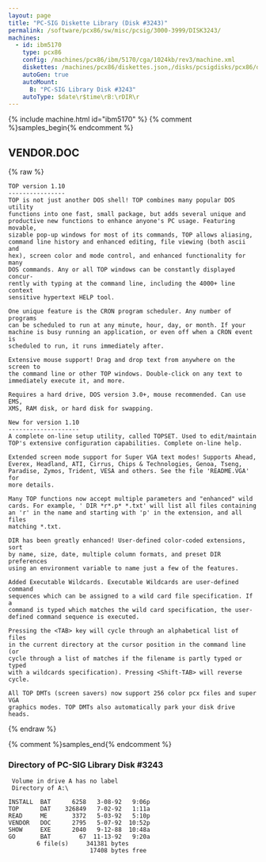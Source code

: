```yaml
---
layout: page
title: "PC-SIG Diskette Library (Disk #3243)"
permalink: /software/pcx86/sw/misc/pcsig/3000-3999/DISK3243/
machines:
  - id: ibm5170
    type: pcx86
    config: /machines/pcx86/ibm/5170/cga/1024kb/rev3/machine.xml
    diskettes: /machines/pcx86/diskettes.json,/disks/pcsigdisks/pcx86/diskettes.json
    autoGen: true
    autoMount:
      B: "PC-SIG Library Disk #3243"
    autoType: $date\r$time\rB:\rDIR\r
---
```


{% include machine.html id="ibm5170" %}
{% comment %}samples_begin{% endcomment %}

## VENDOR.DOC

{% raw %}
```
TOP version 1.10
----------------
TOP is not just another DOS shell! TOP combines many popular DOS utility
functions into one fast, small package, but adds several unique and
productive new functions to enhance anyone's PC usage. Featuring movable,
sizable pop-up windows for most of its commands, TOP allows aliasing,
command line history and enhanced editing, file viewing (both ascii and
hex), screen color and mode control, and enhanced functionality for many
DOS commands. Any or all TOP windows can be constantly displayed concur-
rently with typing at the command line, including the 4000+ line context
sensitive hypertext HELP tool.

One unique feature is the CRON program scheduler. Any number of programs
can be scheduled to run at any minute, hour, day, or month. If your
machine is busy running an application, or even off when a CRON event is
scheduled to run, it runs immediately after.

Extensive mouse support! Drag and drop text from anywhere on the screen to
the command line or other TOP windows. Double-click on any text to
immediately execute it, and more.

Requires a hard drive, DOS version 3.0+, mouse recommended. Can use EMS,
XMS, RAM disk, or hard disk for swapping.

New for version 1.10
--------------------
A complete on-line setup utility, called TOPSET. Used to edit/maintain
TOP's extensive configuration capabilities. Complete on-line help.

Extended screen mode support for Super VGA text modes! Supports Ahead,
Everex, Headland, ATI, Cirrus, Chips & Technologies, Genoa, Tseng,
Paradise, Zymos, Trident, VESA and others. See the file 'README.VGA' for
more details.

Many TOP functions now accept multiple parameters and "enhanced" wild
cards. For example, ' DIR *r*.p* *.txt' will list all files containing
an 'r' in the name and starting with 'p' in the extension, and all files
matching *.txt.

DIR has been greatly enhanced! User-defined color-coded extensions, sort
by name, size, date, multiple column formats, and preset DIR preferences
using an environment variable to name just a few of the features.

Added Executable Wildcards. Executable Wildcards are user-defined command
sequences which can be assigned to a wild card file specification. If a
command is typed which matches the wild card specification, the user-
defined command sequence is executed.

Pressing the <TAB> key will cycle through an alphabetical list of files
in the current directory at the cursor position in the command line (or
cycle through a list of matches if the filename is partly typed or typed
with a wildcards specification). Pressing <Shift-TAB> will reverse cycle.

All TOP DMTs (screen savers) now support 256 color pcx files and super VGA
graphics modes. TOP DMTs also automatically park your disk drive heads.
```
{% endraw %}

{% comment %}samples_end{% endcomment %}

### Directory of PC-SIG Library Disk #3243

     Volume in drive A has no label
     Directory of A:\

    INSTALL  BAT      6258   3-08-92   9:06p
    TOP      DAT    326849   7-02-92   1:11a
    READ     ME       3372   5-03-92   5:10p
    VENDOR   DOC      2795   5-07-92  10:52p
    SHOW     EXE      2040   9-12-88  10:48a
    GO       BAT        67  11-13-92   9:20a
            6 file(s)     341381 bytes
                           17408 bytes free
